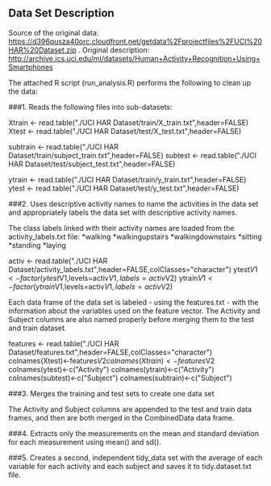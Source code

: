 ## Data Set Description

Source of the original data: https://d396qusza40orc.cloudfront.net/getdata%2Fprojectfiles%2FUCI%20HAR%20Dataset.zip . 
Original description: http://archive.ics.uci.edu/ml/datasets/Human+Activity+Recognition+Using+Smartphones

The attached R script (run_analysis.R) performs the following to clean up the data:

###1. Reads the following files into sub-datasets:

Xtrain <- read.table("./UCI HAR Dataset/train/X_train.txt",header=FALSE)
Xtest <- read.table("./UCI HAR Dataset/test/X_test.txt",header=FALSE)

subtrain <- read.table("./UCI HAR Dataset/train/subject_train.txt",header=FALSE)
subtest <- read.table("./UCI HAR Dataset/test/subject_test.txt",header=FALSE)

ytrain <- read.table("./UCI HAR Dataset/train/y_train.txt",header=FALSE)
ytest <- read.table("./UCI HAR Dataset/test/y_test.txt",header=FALSE)

###2. Uses descriptive activity names to name the activities in the data set and appropriately labels the data set with descriptive activity names. 

The class labels linked with their activity names are loaded from the activity_labels.txt file:
*walking
*walkingupstairs
*walkingdownstairs
*sitting
*standing
*laying


activ <- read.table("./UCI HAR Dataset/activity_labels.txt",header=FALSE,colClasses="character")
ytest$V1 <- factor(ytest$V1,levels=activ$V1,labels=activ$V2)
ytrain$V1 <- factor(ytrain$V1,levels=activ$V1,labels=activ$V2)

Each data frame of the data set is labeled - using the features.txt - with the information about the variables used on the feature vector. The Activity and Subject columns are also named properly before merging them to the test and train dataset.

features <- read.table("./UCI HAR Dataset/features.txt",header=FALSE,colClasses="character")
colnames(Xtest)<-features$V2
colnames(Xtrain)<-features$V2
colnames(ytest)<-c("Activity")
colnames(ytrain)<-c("Activity")
colnames(subtest)<-c("Subject")
colnames(subtrain)<-c("Subject")

###3. Merges the training and test sets to create one data set

The Activity and Subject columns are appended to the test and train data frames, and then are both merged in the CombinedData data frame.

###4. Extracts only the measurements on the mean and standard deviation for each measurement using mean() and sd().  

###5. Creates a second, independent tidy_data set with the average of each variable for each activity and each subject and saves it to tidy.dataset.txt file.
